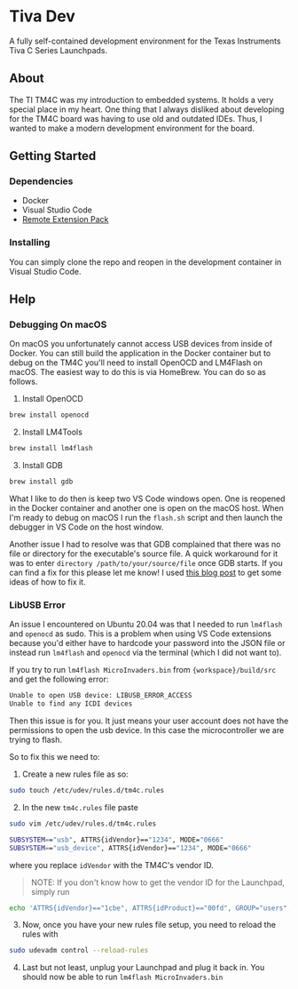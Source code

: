 # Tiva Dev

A fully self-contained development environment for the Texas Instruments
Tiva C Series Launchpads.

## About

The TI TM4C was my introduction to embedded systems. It holds a very special
place in my heart. One thing that I always disliked about developing for the
TM4C board was having to use old and outdated IDEs. Thus, I wanted to make a
modern development environment for the board.

## Getting Started

### Dependencies

- Docker
- Visual Studio Code
- [Remote Extension Pack](https://marketplace.visualstudio.com/items?itemName=ms-vscode-remote.vscode-remote-extensionpack)

### Installing

You can simply clone the repo and reopen in the development container in Visual
Studio Code.

## Help

### Debugging On macOS

On macOS you unfortunately cannot access USB devices from inside of Docker. You
can still build the application in the Docker container but to debug on the
TM4C you'll need to install OpenOCD and LM4Flash on macOS. The easiest way to
do this is via HomeBrew. You can do so as follows.

1. Install OpenOCD
```sh
brew install openocd
```

2. Install LM4Tools
```sh
brew install lm4flash
```

3. Install GDB
```sh
brew install gdb
```

What I like to do then is keep two VS Code windows open. One is reopened in the
Docker container and another one is open on the macOS host. When I'm ready to
debug on macOS I run the `flash.sh` script and then launch the debugger in VS
Code on the host window. 

Another issue I had to resolve was that GDB complained that there was no
file or directory for the executable's source file. A quick workaround for it
was to enter `directory /path/to/your/source/file` once GDB starts. If you can
find a fix for this please let me know! I used [this blog post](https://alex.dzyoba.com/blog/gdb-source-path/)
to get some ideas of how to fix it.

### LibUSB Error

An issue I encountered on Ubuntu 20.04 was that I needed to run `lm4flash` and `openocd` as sudo. 
This is a problem when using VS Code extensions because you'd either have to hardcode your password
into the JSON file or instead run `lm4flash` and `openocd` via the terminal (which I did not want to).

If you try to run `lm4flash MicroInvaders.bin` from `{workspace}/build/src` and get the following error:

```sh
Unable to open USB device: LIBUSB_ERROR_ACCESS
Unable to find any ICDI devices
```

Then this issue is for you. It just means your user account does not have the permissions to open
the usb device. In this case the microcontroller we are trying to flash.

So to fix this we need to:

1. Create a new rules file as so:

```sh
sudo touch /etc/udev/rules.d/tm4c.rules
```

2. In the new `tm4c.rules` file paste

```bash
sudo vim /etc/udev/rules.d/tm4c.rules
```

```bash
SUBSYSTEM=="usb", ATTRS{idVendor}=="1234", MODE="0666"
SUBSYSTEM=="usb_device", ATTRS{idVendor}=="1234", MODE="0666"
```
where you replace `idVendor` with the TM4C's vendor ID.

> NOTE: If you don't know how to get the vendor ID for the Launchpad, simply run

```bash
echo 'ATTRS{idVendor}=="1cbe", ATTRS{idProduct}=="00fd", GROUP="users", MODE="0660"' | sudo tee /etc/udev/rules.d/99-stellaris-launchpad.rules
```

3. Now, once you have your new rules file setup, you need to reload the rules with

```sh
sudo udevadm control --reload-rules
```

4. Last but not least, unplug your Launchpad and plug it back in. You should now
be able to run `lm4flash MicroInvaders.bin`
